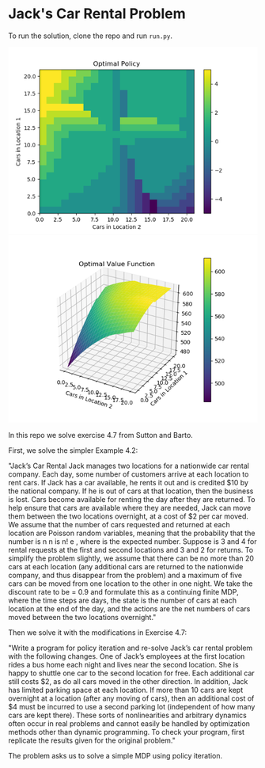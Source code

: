 # Jack's Car Rental Problem

To run the solution, clone the repo and run `run.py`.

![Optimal policy](https://github.com/osmanylc/jacks-car-rental/blob/master/images/policy_JCR_MDP_2.png "Exercise 4.7 optimal policy") ![Optimal value function](https://github.com/osmanylc/jacks-car-rental/blob/master/images/values_JCR_MDP_2.png "Exercise 4.7 optimal value function")

In this repo we solve exercise 4.7 from Sutton and Barto.

First, we solve the simpler Example 4.2:

"Jack’s Car Rental Jack manages two locations for a nationwide car
rental company. Each day, some number of customers arrive at each location to rent cars.
If Jack has a car available, he rents it out and is credited $10 by the national company.
If he is out of cars at that location, then the business is lost. Cars become available for
renting the day after they are returned. To help ensure that cars are available where
they are needed, Jack can move them between the two locations overnight, at a cost of
$2 per car moved. We assume that the number of cars requested and returned at each
location are Poisson random variables, meaning that the probability that the number is
n
n is n! e , where is the expected number. Suppose is 3 and 4 for rental requests at
the first and second locations and 3 and 2 for returns. To simplify the problem slightly,
we assume that there can be no more than 20 cars at each location (any additional cars
are returned to the nationwide company, and thus disappear from the problem) and a
maximum of five cars can be moved from one location to the other in one night. We take
the discount rate to be = 0.9 and formulate this as a continuing finite MDP, where
the time steps are days, the state is the number of cars at each location at the end of
the day, and the actions are the net numbers of cars moved between the two locations
overnight."

Then we solve it with the modifications in Exercise 4.7:

"Write a program for policy iteration and re-solve Jack’s car
rental problem with the following changes. One of Jack’s employees at the first location
rides a bus home each night and lives near the second location. She is happy to shuttle
one car to the second location for free. Each additional car still costs $2, as do all cars
moved in the other direction. In addition, Jack has limited parking space at each location.
If more than 10 cars are kept overnight at a location (after any moving of cars), then an
additional cost of $4 must be incurred to use a second parking lot (independent of how
many cars are kept there). These sorts of nonlinearities and arbitrary dynamics often
occur in real problems and cannot easily be handled by optimization methods other than
dynamic programming. To check your program, first replicate the results given for the
original problem."

The problem asks us to solve a simple MDP using policy iteration.


